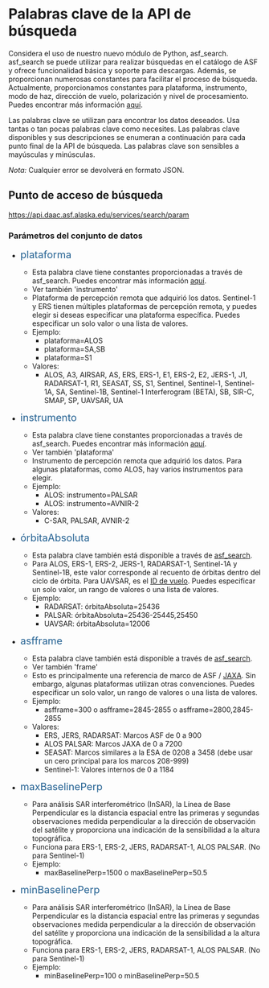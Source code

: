# Palabras clave de la API de búsqueda

Considera el uso de nuestro nuevo módulo de Python, asf_search. asf_search se puede utilizar para realizar búsquedas en el catálogo de ASF y ofrece funcionalidad básica y soporte para descargas. Además, se proporcionan numerosas constantes para facilitar el proceso de búsqueda. Actualmente, proporcionamos constantes para plataforma, instrumento, modo de haz, dirección de vuelo, polarización y nivel de procesamiento. Puedes encontrar más información [aquí](/asf_search/basics).

Las palabras clave se utilizan para encontrar los datos deseados. Usa tantas o tan pocas palabras clave como necesites. Las palabras clave disponibles y sus descripciones se enumeran a continuación para cada punto final de la API de búsqueda. Las palabras clave son sensibles a mayúsculas y minúsculas.

*Nota:* Cualquier error se devolverá en formato JSON.

## Punto de acceso de búsqueda
<https://api.daac.asf.alaska.edu/services/search/param>

### Parámetros del conjunto de datos
- <span style="color: #236192; font-size: 20px;">plataforma</span>
    - Esta palabra clave tiene constantes proporcionadas a través de asf_search. Puedes encontrar más información [aquí](/asf_search/searching/#keywords).
    - Ver también 'instrumento'
    - Plataforma de percepción remota que adquirió los datos. Sentinel-1 y ERS tienen múltiples plataformas de percepción remota, y puedes elegir si deseas especificar una plataforma específica. Puedes especificar un solo valor o una lista de valores.
    - Ejemplo:
        - plataforma=ALOS
        - plataforma=SA,SB
        - plataforma=S1
    - Valores:
        - ALOS, A3, AIRSAR, AS, ERS, ERS-1, E1, ERS-2, E2, JERS-1, J1, RADARSAT-1, R1, SEASAT, SS, S1, Sentinel, Sentinel-1, Sentinel-1A, SA, Sentinel-1B, Sentinel-1 Interferogram (BETA), SB, SIR-C, SMAP, SP, UAVSAR, UA

- <span style="color: #236192; font-size: 20px;">instrumento</span>
    - Esta palabra clave tiene constantes proporcionadas a través de asf_search. Puedes encontrar más información [aquí](/asf_search/searching/#keywords).
    - Ver también 'plataforma'
    - Instrumento de percepción remota que adquirió los datos. Para algunas plataformas, como ALOS, hay varios instrumentos para elegir.
    - Ejemplo:
        - ALOS: instrumento=PALSAR
        - ALOS: instrumento=AVNIR-2
    - Valores:
        - C-SAR, PALSAR, AVNIR-2

- <span style="color: #236192; font-size: 20px; font-size: 20px;">órbitaAbsoluta</span>
    - Esta palabra clave también está disponible a través de [asf_search](/asf_search/searching/#searching).
    - Para ALOS, ERS-1, ERS-2, JERS-1, RADARSAT-1, Sentinel-1A y Sentinel-1B, este valor corresponde al recuento de órbitas dentro del ciclo de órbita. Para UAVSAR, es el [ID de vuelo](https://uavsar.jpl.nasa.gov/cgi-bin/data.pl?_ga=2.34282209.1335434931.1620087198-1930115146.1605056035). Puedes especificar un solo valor, un rango de valores o una lista de valores.
    - Ejemplo:
        - RADARSAT: órbitaAbsoluta=25436
        - PALSAR: órbitaAbsoluta=25436-25445,25450
        - UAVSAR: órbitaAbsoluta=12006

- <span style="color: #236192; font-size: 20px;">asfframe</span>
    - Esta palabra clave también está disponible a través de [asf_search](/asf_search/searching/#searching).
    - Ver también 'frame'
    - Esto es principalmente una referencia de marco de ASF / [JAXA](https://global.jaxa.jp/). Sin embargo, algunas plataformas utilizan otras convenciones. Puedes especificar un solo valor, un rango de valores o una lista de valores.
    - Ejemplo:
        - asfframe=300 o asfframe=2845-2855 o asfframe=2800,2845-2855
    - Valores:
        - ERS, JERS, RADARSAT: Marcos ASF de 0 a 900
        - ALOS PALSAR: Marcos JAXA de 0 a 7200
        - SEASAT: Marcos similares a la ESA de 0208 a 3458 (debe usar un cero principal para los marcos 208-999)
        - Sentinel-1: Valores internos de 0 a 1184

- <span style="color: #236192; font-size: 20px;">maxBaselinePerp</span>
    - Para análisis SAR interferométrico (InSAR), la Línea de Base Perpendicular es la distancia espacial entre las primeras y segundas observaciones medida perpendicular a la dirección de observación del satélite y proporciona una indicación de la sensibilidad a la altura topográfica.
    - Funciona para ERS-1, ERS-2, JERS, RADARSAT-1, ALOS PALSAR. (No para Sentinel-1)
    - Ejemplo:
        - maxBaselinePerp=1500 o maxBaselinePerp=50.5

- <span style="color: #236192; font-size: 20px;">minBaselinePerp</span>
    - Para análisis SAR interferométrico (InSAR), la Línea de Base Perpendicular es la distancia espacial entre las primeras y segundas observaciones medida perpendicular a la dirección de observación del satélite y proporciona una indicación de la sensibilidad a la altura topográfica.
    - Funciona para ERS-1, ERS-2, JERS, RADARSAT-1, ALOS PALSAR. (No para Sentinel-1)
    - Ejemplo:
        - minBaselinePerp=100 o minBaselinePerp=50.5
